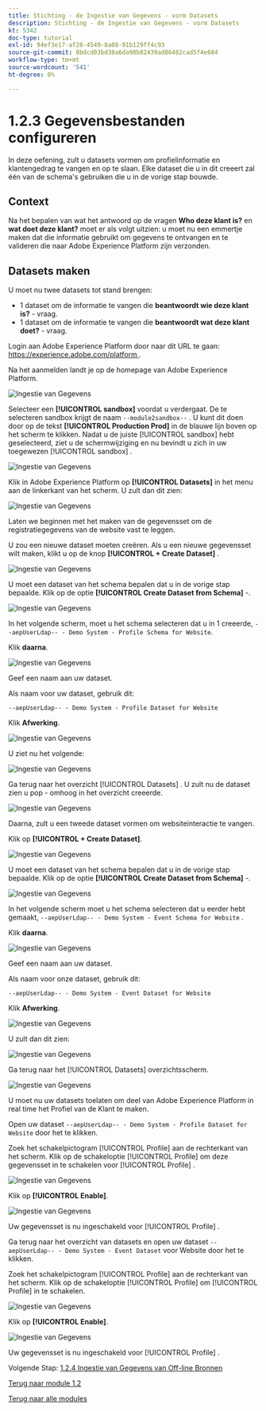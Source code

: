 ```yaml
---
title: Stichting - de Ingestie van Gegevens - vorm Datasets
description: Stichting - de Ingestie van Gegevens - vorm Datasets
kt: 5342
doc-type: tutorial
exl-id: 94ef3e17-af28-4549-8a08-91b129ff4c93
source-git-commit: 8bdcd03bd38a6da98b82439ad86482cad5f4e684
workflow-type: tm+mt
source-wordcount: '541'
ht-degree: 0%

---
```


# 1.2.3 Gegevensbestanden configureren

In deze oefening, zult u datasets vormen om profielinformatie en klantengedrag te vangen en op te slaan. Elke dataset die u in dit creeert zal één van de schema&#39;s gebruiken die u in de vorige stap bouwde.

## Context

Na het bepalen van wat het antwoord op de vragen **Who deze klant is?** en **wat doet deze klant?** moet er als volgt uitzien: u moet nu een emmertje maken dat die informatie gebruikt om gegevens te ontvangen en te valideren die naar Adobe Experience Platform zijn verzonden.

## Datasets maken

U moet nu twee datasets tot stand brengen:

- 1 dataset om de informatie te vangen die **beantwoordt wie deze klant is?** - vraag.
- 1 dataset om de informatie te vangen die **beantwoordt wat deze klant doet?** - vraag.

Login aan Adobe Experience Platform door naar dit URL te gaan: [ https://experience.adobe.com/platform ](https://experience.adobe.com/platform).

Na het aanmelden landt je op de homepage van Adobe Experience Platform.

![ Ingestie van Gegevens ](./images/home.png)

Selecteer een **[!UICONTROL sandbox]** voordat u verdergaat. De te selecteren sandbox krijgt de naam ``--module2sandbox--`` . U kunt dit doen door op de tekst **[!UICONTROL Production Prod]** in de blauwe lijn boven op het scherm te klikken. Nadat u de juiste [!UICONTROL sandbox] hebt geselecteerd, ziet u de schermwijziging en nu bevindt u zich in uw toegewezen [!UICONTROL sandbox] .

![ Ingestie van Gegevens ](./images/sb1.png)

Klik in Adobe Experience Platform op **[!UICONTROL Datasets]** in het menu aan de linkerkant van het scherm.  U zult dan dit zien:

![ Ingestie van Gegevens ](./images/menudatasets.png)

Laten we beginnen met het maken van de gegevensset om de registratiegegevens van de website vast te leggen.

U zou een nieuwe dataset moeten creëren. Als u een nieuwe gegevensset wilt maken, klikt u op de knop **[!UICONTROL + Create Dataset]** .

![ Ingestie van Gegevens ](./images/createdataset.png)

U moet een dataset van het schema bepalen dat u in de vorige stap bepaalde. Klik op de optie **[!UICONTROL Create Dataset from Schema]** -.

![ Ingestie van Gegevens ](./images/datasetfromschema.png)

In het volgende scherm, moet u het schema selecteren dat u in 1 creeerde, `--aepUserLdap-- - Demo System - Profile Schema for Website`.

Klik **daarna**.

![ Ingestie van Gegevens ](./images/schemaselection.png)

Geef een naam aan uw dataset.

Als naam voor uw dataset, gebruik dit:

`--aepUserLdap-- - Demo System - Profile Dataset for Website`

Klik **Afwerking**.

![ Ingestie van Gegevens ](./images/datasetname.png)

U ziet nu het volgende:

![ Ingestie van Gegevens ](./images/dsoverview1.png)

Ga terug naar het overzicht [!UICONTROL Datasets] . U zult nu de dataset zien u pop - omhoog in het overzicht creeerde.

![ Ingestie van Gegevens ](./images/dsoverview2.png)

Daarna, zult u een tweede dataset vormen om websiteinteractie te vangen.

Klik op **[!UICONTROL + Create Dataset]**.

![ Ingestie van Gegevens ](./images/createdataset.png)


U moet een dataset van het schema bepalen dat u in de vorige stap bepaalde. Klik op de optie **[!UICONTROL Create Dataset from Schema]** -.

![ Ingestie van Gegevens ](./images/datasetfromschema.png)

In het volgende scherm moet u het schema selecteren dat u eerder hebt gemaakt, `--aepUserLdap-- - Demo System - Event Schema for Website` .

Klik **daarna**.

![ Ingestie van Gegevens ](./images/schemaselectionee.png)

Geef een naam aan uw dataset.

Als naam voor onze dataset, gebruik dit:

`--aepUserLdap-- - Demo System - Event Dataset for Website`

Klik **Afwerking**.

![ Ingestie van Gegevens ](./images/datasetnameee.png)

U zult dan dit zien:

![ Ingestie van Gegevens ](./images/finish1ee.png)

Ga terug naar het [!UICONTROL Datasets] overzichtsscherm.

![ Ingestie van Gegevens ](./images/datasetsoverview.png)

U moet nu uw datasets toelaten om deel van Adobe Experience Platform in real time het Profiel van de Klant te maken.

Open uw dataset `--aepUserLdap-- - Demo System - Profile Dataset for Website` door het te klikken.

Zoek het schakelpictogram [!UICONTROL Profile] aan de rechterkant van het scherm.
Klik op de schakeloptie [!UICONTROL Profile] om deze gegevensset in te schakelen voor [!UICONTROL Profile] .

![ Ingestie van Gegevens ](./images/ds1.png)

Klik op **[!UICONTROL Enable]**.

![ Ingestie van Gegevens ](./images/ds3.png)

Uw gegevensset is nu ingeschakeld voor [!UICONTROL Profile] .

Ga terug naar het overzicht van datasets en open uw dataset `--aepUserLdap-- - Demo System - Event Dataset` voor Website door het te klikken.

Zoek het schakelpictogram [!UICONTROL Profile] aan de rechterkant van het scherm. Klik op de schakeloptie [!UICONTROL Profile] om [!UICONTROL Profile] in te schakelen.

![ Ingestie van Gegevens ](./images/ds4.png)

Klik op **[!UICONTROL Enable]**.

![ Ingestie van Gegevens ](./images/ds5.png)

Uw gegevensset is nu ingeschakeld voor [!UICONTROL Profile] .

Volgende Stap: [ 1.2.4 Ingestie van Gegevens van Off-line Bronnen ](./ex4.md)

[Terug naar module 1.2](./data-ingestion.md)

[Terug naar alle modules](../../../overview.md)
